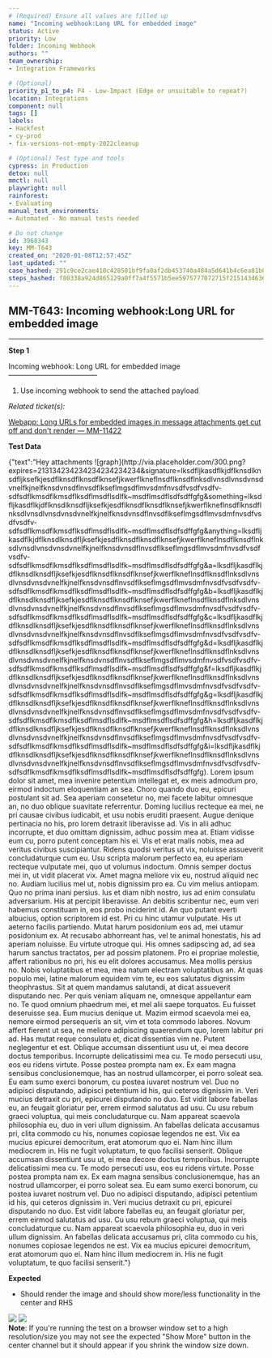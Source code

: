 ```yaml
---
# (Required) Ensure all values are filled up
name: "Incoming webhook:Long URL for embedded image"
status: Active
priority: Low
folder: Incoming Webhook
authors: ""
team_ownership: 
- Integration Frameworks

# (Optional)
priority_p1_to_p4: P4 - Low-Impact (Edge or unsuitable to repeat?)
location: Integrations
component: null
tags: []
labels: 
- Hackfest
- cy-prod
- fix-versions-not-empty-2022cleanup

# (Optional) Test type and tools
cypress: in Production
detox: null
mmctl: null
playwright: null
rainforest: 
- Evaluating
manual_test_environments: 
- Automated - No manual tests needed

# Do not change
id: 3968343
key: MM-T643
created_on: "2020-01-08T12:57:45Z"
last_updated: ""
case_hashed: 291c9ce2cae410c428501bf9fa0af2db453740a484a5d641b4c6ea81b07cec261e548129b995e663ca9966d185d696b6
steps_hashed: f80338a924d865129a0ff7a4f5571b5ee5975777072715f21514346361367134c84aed721fabc1bdbbb29ba33a094df1
---
```


<!-- (Auto-generated) Based on frontmatter's "key" and "name" -->

## MM-T643: Incoming webhook:Long URL for embedded image

---

**Step 1**

Incoming webhook: Long URL for embedded image\
–––––––––––––––––––––––––

1. Use incoming webhook to send the attached payload

_Related ticket(s):_

[Webapp: Long URLs for embedded images in message attachments get cut off and don't render — MM-11422](https://mattermost.atlassian.net/browse/MM-11422)

**Test Data**

{"text":"Hey attachments !\[graph]\(http\://via.placeholder.com/300.png?expires=213134234234234234234234\&signature=lksdfljkasdflkjdflknsdlknsdfljksefkjesdflknsdflknsdflknsefjkwerflkneflnsdflknsdflnksdlvnsdlvnsdvnsdvnelfkjnelfknsdvnsdflnvsdflkseflmgsdflmvsdmfnvsdfvsdfvsdfv-sdfsdflkmsdflkmsdflksdflmsdflsdlfk\~msdflmsdflsdfsdffgfg\&something=lksdfljkasdflkjdflknsdlknsdfljksefkjesdflknsdflknsdflknsefjkwerflkneflnsdflknsdflnksdlvnsdlvnsdvnsdvnelfkjnelfknsdvnsdflnvsdflkseflmgsdflmvsdmfnvsdfvsdfvsdfv-sdfsdflkmsdflkmsdflksdflmsdflsdlfk\~msdflmsdflsdfsdffgfg\&anything=lksdfljkasdflkjdflknsdlknsdfljksefkjesdflknsdflknsdflknsefjkwerflkneflnsdflknsdflnksdlvnsdlvnsdvnsdvnelfkjnelfknsdvnsdflnvsdflkseflmgsdflmvsdmfnvsdfvsdfvsdfv-sdfsdflkmsdflkmsdflksdflmsdflsdlfk\~msdflmsdflsdfsdffgfg\&a=lksdfljkasdflkjdflknsdlknsdfljksefkjesdflknsdflknsdflknsefjkwerflkneflnsdflknsdflnksdlvnsdlvnsdvnsdvnelfkjnelfknsdvnsdflnvsdflkseflmgsdflmvsdmfnvsdfvsdfvsdfv-sdfsdflkmsdflkmsdflksdflmsdflsdlfk\~msdflmsdflsdfsdffgfg\&b=lksdfljkasdflkjdflknsdlknsdfljksefkjesdflknsdflknsdflknsefjkwerflkneflnsdflknsdflnksdlvnsdlvnsdvnsdvnelfkjnelfknsdvnsdflnvsdflkseflmgsdflmvsdmfnvsdfvsdfvsdfv-sdfsdflkmsdflkmsdflksdflmsdflsdlfk\~msdflmsdflsdfsdffgfg\&c=lksdfljkasdflkjdflknsdlknsdfljksefkjesdflknsdflknsdflknsefjkwerflkneflnsdflknsdflnksdlvnsdlvnsdvnsdvnelfkjnelfknsdvnsdflnvsdflkseflmgsdflmvsdmfnvsdfvsdfvsdfv-sdfsdflkmsdflkmsdflksdflmsdflsdlfk\~msdflmsdflsdfsdffgfg\&d=lksdfljkasdflkjdflknsdlknsdfljksefkjesdflknsdflknsdflknsefjkwerflkneflnsdflknsdflnksdlvnsdlvnsdvnsdvnelfkjnelfknsdvnsdflnvsdflkseflmgsdflmvsdmfnvsdfvsdfvsdfv-sdfsdflkmsdflkmsdflksdflmsdflsdlfk\~msdflmsdflsdfsdffgfg\&f=lksdfljkasdflkjdflknsdlknsdfljksefkjesdflknsdflknsdflknsefjkwerflkneflnsdflknsdflnksdlvnsdlvnsdvnsdvnelfkjnelfknsdvnsdflnvsdflkseflmgsdflmvsdmfnvsdfvsdfvsdfv-sdfsdflkmsdflkmsdflksdflmsdflsdlfk\~msdflmsdflsdfsdffgfg\&g=lksdfljkasdflkjdflknsdlknsdfljksefkjesdflknsdflknsdflknsefjkwerflkneflnsdflknsdflnksdlvnsdlvnsdvnsdvnelfkjnelfknsdvnsdflnvsdflkseflmgsdflmvsdmfnvsdfvsdfvsdfv-sdfsdflkmsdflkmsdflksdflmsdflsdlfk\~msdflmsdflsdfsdffgfg\&h=lksdfljkasdflkjdflknsdlknsdfljksefkjesdflknsdflknsdflknsefjkwerflkneflnsdflknsdflnksdlvnsdlvnsdvnsdvnelfkjnelfknsdvnsdflnvsdflkseflmgsdflmvsdmfnvsdfvsdfvsdfv-sdfsdflkmsdflkmsdflksdflmsdflsdlfk\~msdflmsdflsdfsdffgfg\&i=lksdfljkasdflkjdflknsdlknsdfljksefkjesdflknsdflknsdflknsefjkwerflkneflnsdflknsdflnksdlvnsdlvnsdvnsdvnelfkjnelfknsdvnsdflnvsdflkseflmgsdflmvsdmfnvsdfvsdfvsdfv-sdfsdflkmsdflkmsdflksdflmsdflsdlfk\~msdflmsdflsdfsdffgfg). Lorem ipsum dolor sit amet, mea invenire petentium intellegat et, ex meis admodum pro, eirmod indoctum eloquentiam an sea. Choro quando duo eu, epicuri postulant sit ad. Sea aperiam consetetur no, mei facete labitur omnesque an, no duo oblique suavitate referrentur. Doming lucilius recteque ea mei, ne pri causae civibus iudicabit, et usu nobis eruditi praesent. Augue denique pertinacia no his, pro lorem detraxit liberavisse ad. Vis in alii adhuc incorrupte, et duo omittam dignissim, adhuc possim mea at. Etiam vidisse eum cu, porro putent conceptam his ei. Vis et erat malis nobis, mea ad veritus civibus suscipiantur. Ridens quodsi veritus ut vix, noluisse assueverit concludaturque cum eu. Usu scripta malorum perfecto ea, eu aperiam recteque vulputate mei, quo ut volumus indoctum. Omnis semper doctus mei in, ut vidit placerat vix. Amet magna meliore vix eu, nostrud aliquid nec no. Audiam lucilius mel ut, nobis dignissim pro ea. Cu vim melius antiopam. Quo no prima inani persius. Ius et diam nibh nostro, ius ad enim consulatu adversarium. His at percipit liberavisse. An debitis scribentur nec, eum veri habemus constituam in, eos probo inciderint id. An quo putant everti albucius, option scriptorem id est. Pri cu hinc utamur vulputate. His ut aeterno facilis partiendo. Mutat harum posidonium eos ad, mei utamur posidonium ex. At recusabo abhorreant has, vel te animal honestatis, his ad aperiam noluisse. Eu virtute utroque qui. His omnes sadipscing ad, ad sea harum sanctus tractatos, per ad possim platonem. Pro ei propriae molestie, affert rationibus no pri, his eu elit dolores accusamus. Mea mollis persius no. Nobis voluptatibus et mea, mea natum electram voluptatibus an. At quas populo mei, latine malorum equidem vim te, eu eos salutatus dignissim theophrastus. Sit at quem mandamus salutandi, at dicat assueverit disputando nec. Per quis veniam aliquam ne, omnesque appellantur eam no. Te quod omnium phaedrum mei, et mel alii saepe torquatos. Eu fuisset deseruisse sea. Eum mucius denique ut. Mazim eirmod scaevola mei ea, nemore eirmod persequeris an sit, vim et tota commodo labores. Novum affert fierent ut sea, ne meliore adipiscing quaerendum quo, lorem labitur pri ad. Has mutat reque consulatu et, dicat dissentias vim ne. Putent neglegentur et est. Oblique accumsan dissentiunt usu ut, ei mea decore doctus temporibus. Incorrupte delicatissimi mea cu. Te modo persecuti usu, eos eu ridens virtute. Posse postea prompta nam ex. Ex eam magna sensibus conclusionemque, has an nostrud ullamcorper, ei porro soleat sea. Eu eam sumo exerci bonorum, cu postea iuvaret nostrum vel. Duo no adipisci disputando, adipisci petentium id his, qui ceteros dignissim in. Veri mucius detraxit cu pri, epicurei disputando no duo. Est vidit labore fabellas eu, an feugait gloriatur per, errem eirmod salutatus ad usu. Cu usu rebum graeci voluptua, qui meis concludaturque cu. Nam appareat scaevola philosophia eu, duo in veri ullum dignissim. An fabellas delicata accusamus pri, clita commodo cu his, nonumes copiosae legendos ne est. Vix ea mucius epicurei democritum, erat atomorum quo ei. Nam hinc illum mediocrem in. His ne fugit voluptatum, te quo facilisi senserit. Oblique accumsan dissentiunt usu ut, ei mea decore doctus temporibus. Incorrupte delicatissimi mea cu. Te modo persecuti usu, eos eu ridens virtute. Posse postea prompta nam ex. Ex eam magna sensibus conclusionemque, has an nostrud ullamcorper, ei porro soleat sea. Eu eam sumo exerci bonorum, cu postea iuvaret nostrum vel. Duo no adipisci disputando, adipisci petentium id his, qui ceteros dignissim in. Veri mucius detraxit cu pri, epicurei disputando no duo. Est vidit labore fabellas eu, an feugait gloriatur per, errem eirmod salutatus ad usu. Cu usu rebum graeci voluptua, qui meis concludaturque cu. Nam appareat scaevola philosophia eu, duo in veri ullum dignissim. An fabellas delicata accusamus pri, clita commodo cu his, nonumes copiosae legendos ne est. Vix ea mucius epicurei democritum, erat atomorum quo ei. Nam hinc illum mediocrem in. His ne fugit voluptatum, te quo facilisi senserit."}

**Expected**

- Should render the image and should show more/less functionality in the center and RHS

![](https://smartbear-tm4j-prod-us-west-2-attachment-rich-text.s3.us-west-2.amazonaws.com/embedded-f3277290f945470c4add5d21ef3dc7ca7b74388fc7152bfb6b99ae58c66a95a8-1583246339604-2020-03-03_09-35-26.png) ![](https://smartbear-tm4j-prod-us-west-2-attachment-rich-text.s3.us-west-2.amazonaws.com/embedded-f3277290f945470c4add5d21ef3dc7ca7b74388fc7152bfb6b99ae58c66a95a8-1583246323647-2020-03-03_09-35-55.png)\
**Note**: If you're running the test on a browser window set to a high resolution/size you may not see the expected "Show More" button in the center channel but it should appear if you shrink the window size down.
